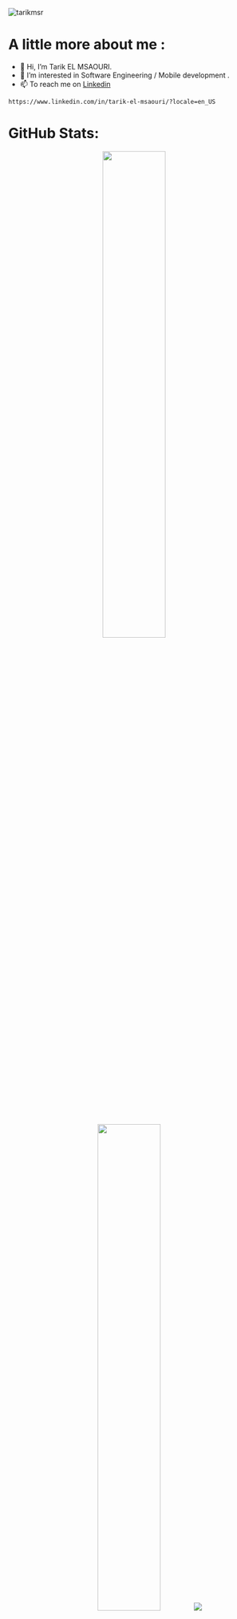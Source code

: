 <p align="left"> <img src="https://komarev.com/ghpvc/?username=tarikmsr&label=Profile%20views&color=0e75b6&style=flat" alt="tarikmsr" /> </p>


# A little more about me : 


- 👋 Hi, I’m Tarik EL MSAOURI.
- 👀 I’m interested in Software Engineering / Mobile development .
- 📫 To reach me on [Linkedin](https://www.linkedin.com/in/tarik-el-msaouri/?locale=en_US)
```
https://www.linkedin.com/in/tarik-el-msaouri/?locale=en_US
```

# GitHub Stats:


<p align="center">
  <img height="50%" width="auto" src ="https://github-readme-stats.vercel.app/api?username=tarikmsr&show_icons=true&count_private=true&theme=one_dark_pro&hide_border=true&hide=issues,contribs&bg_color=00000000">
  <img height="50%" width="auto" src ="https://github-readme-stats.vercel.app/api/top-langs/?username=tarikmsr&layout=compact&hide_border=true&theme=one_dark_pro&bg_color=00000000&langs_count=6&hide=jupyter%20notebook,tex,css,php&exclude_repo=Pacman-AI">
  <img src ="https://github-readme-streak-stats.herokuapp.com?user=tarikmsr&theme=one_dark_pro&hide_border=true&background=FFFFFF00">
  <br>
  <br>
</p>


<a href="https://github.com/tarikmsr?tab=repositories">
  <img align="center" src="https://github-readme-stats-git-masterrstaa-rickstaa.vercel.app/api?username=tarikmsr&&count_private=true&line_height=55&show_icons=true&theme=dark">   
</a>


![](https://github-readme-streak-stats.herokuapp.com/?user=tarikmsr&theme=dark&hide_border=false)<br/>
